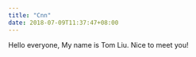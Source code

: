 ```yaml
---
title: "Cnn"
date: 2018-07-09T11:37:47+08:00
---
```


Hello everyone, My name is Tom Liu. Nice to meet you!
